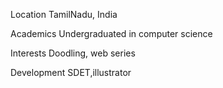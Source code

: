 Location
TamilNadu, India

Academics
Undergraduated in computer science

Interests
Doodling, web series

Development
SDET,illustrator

